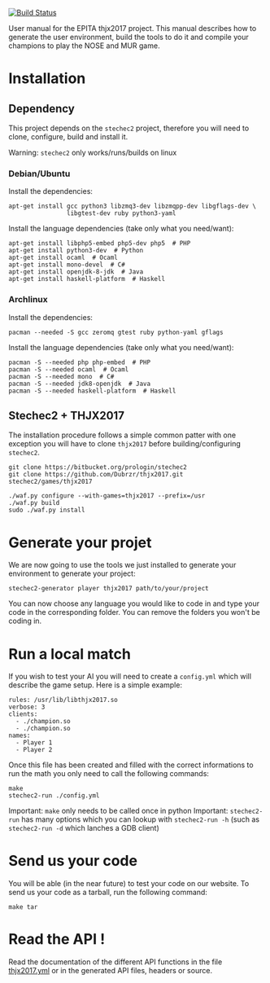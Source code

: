 [![Build Status](https://travis-ci.org/Dubrzr/thjx2017.svg?branch=master)](https://travis-ci.org/Dubrzr/thjx2017)

User manual for the EPITA thjx2017 project. This manual describes how to
generate the user environment, build the tools to do it and compile your
champions to play the NOSE and MUR game.

# Installation

## Dependency
This project depends on the ``stechec2`` project, therefore you will need to
clone, configure, build and install it.

Warning: ``stechec2`` only works/runs/builds on linux

### Debian/Ubuntu

Install the dependencies:

    apt-get install gcc python3 libzmq3-dev libzmqpp-dev libgflags-dev \
                    libgtest-dev ruby python3-yaml

Install the language dependencies (take only what you need/want):

    apt-get install libphp5-embed php5-dev php5  # PHP
    apt-get install python3-dev  # Python
    apt-get install ocaml  # Ocaml
    apt-get install mono-devel  # C#
    apt-get install openjdk-8-jdk  # Java
    apt-get install haskell-platform  # Haskell

### Archlinux

Install the dependencies:

    pacman --needed -S gcc zeromq gtest ruby python-yaml gflags

Install the language dependencies (take only what you need/want):

    pacman -S --needed php php-embed  # PHP
    pacman -S --needed ocaml  # Ocaml
    pacman -S --needed mono  # C#
    pacman -S --needed jdk8-openjdk  # Java
    pacman -S --needed haskell-platform  # Haskell

## Stechec2 + THJX2017

The installation procedure follows a simple common patter with one exception
you will have to clone ``thjx2017`` before building/configuring ``stechec2``.

    git clone https://bitbucket.org/prologin/stechec2
    git clone https://github.com/Dubrzr/thjx2017.git stechec2/games/thjx2017

    ./waf.py configure --with-games=thjx2017 --prefix=/usr
    ./waf.py build
    sudo ./waf.py install

# Generate your projet

We are now going to use the tools we just installed to generate your environment
to generate your project:

    stechec2-generator player thjx2017 path/to/your/project

You can now choose any language you would like to code in and type
your code in the corresponding folder. You can remove the folders you
won't be coding in.

# Run a local match

If you wish to test your AI you will need to create a ``config.yml`` which will
describe the game setup.
Here is a simple example:

    rules: /usr/lib/libthjx2017.so
    verbose: 3
    clients:
      - ./champion.so
      - ./champion.so
    names:
      - Player 1
      - Player 2

Once this file has been created and filled with the correct informations to run the
math you only need to call the following commands:

    make
    stechec2-run ./config.yml

Important: ``make`` only needs to be called once in python
Important: ``stechec2-run`` has many options which you can lookup with
           ``stechec2-run -h`` (such as ``stechec2-run -d`` which lanches
           a GDB client)

# Send us your code

You will be able (in the near future) to test your code on our website.
To send us your code as a tarball, run the following command:

    make tar

# Read the API !

Read the documentation of the different API functions in the file
[thjx2017.yml](./thjx2017.yml) or in the generated API files, headers 
or source.
